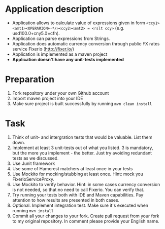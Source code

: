 # Application description
- Application allows to calculate value of expressions given in form `<ccy1><amt1><OPERARION+-*/><ccy2><amt2> = <rslt ccy>` (e.g. usd100.0+cny5.0=cfh). 
- Application can parse expressions from Strings.
- Application does automatic currency conversion through public FX rates service Fixerio (http://fixer.io/)
- Application is implemented as a maven project
- **Application doesn't have any unit-tests implemented**

# Preparation
1. Fork repository under your own Github account
1. Import maven project into your IDE
1. Make sure project is built successfully by running `mvn clean install`

# Task
1. Think of unit- and intergration tests that would be valuable. List them down.
1. Implement at least 3 unit-tests out of what you listed. 3 is mandatory, but the more you implement - the better. Just try avoiding redundant tests as we discussed.
  1. Use Junit framework
  1. Use some of Hamcrest matchers at least once in your tests
  1. Use Mockito for mocking/stubbing at least once. Hint: mock you FixerioServiceProxy.
  1. Use Mockito to verify behavior. Hint: in some cases currency conversion is not needed, so that no need to call Fixerio. You can verify that.
1. Try running your tests both with IDE and Maven capabilities. Pay attention to how results are presented in both cases.
1. Optional. Implement integration test. Make sure it's executed when running `mvn install`
1. Commit all your changes to your fork. Create pull request from your fork to my original repository. In comment please provide your English name.
